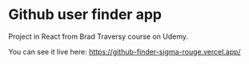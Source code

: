 # Github user finder app

Project in React from Brad Traversy course on Udemy.

You can see it live here: https://github-finder-sigma-rouge.vercel.app/
